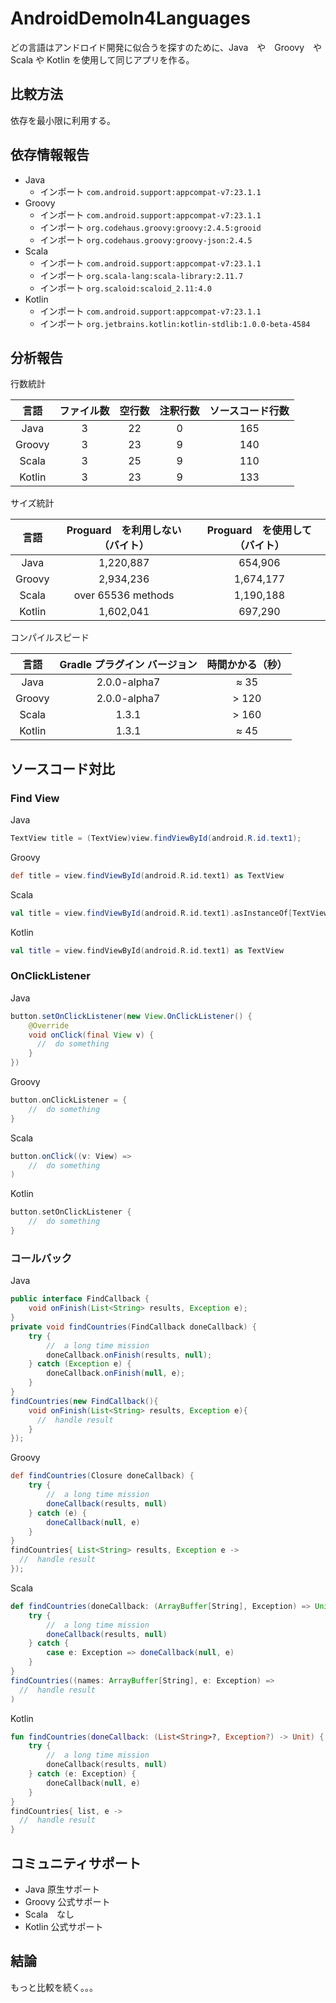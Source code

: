 # AndroidDemoIn4Languages

どの言語はアンドロイド開発に似合うを探すのために、Java　や　Groovy　や　Scala や Kotlin を使用して同じアプリを作る。

## 比較方法

依存を最小限に利用する。

## 依存情報報告

- Java
  - インポート `com.android.support:appcompat-v7:23.1.1`
- Groovy
  - インポート `com.android.support:appcompat-v7:23.1.1`
  - インポート `org.codehaus.groovy:groovy:2.4.5:grooid`
  - インポート `org.codehaus.groovy:groovy-json:2.4.5`
- Scala
  - インポート `com.android.support:appcompat-v7:23.1.1`
  - インポート `org.scala-lang:scala-library:2.11.7`
  - インポート `org.scaloid:scaloid_2.11:4.0`
- Kotlin
  - インポート `com.android.support:appcompat-v7:23.1.1`
  - インポート `org.jetbrains.kotlin:kotlin-stdlib:1.0.0-beta-4584`

## 分析報告

行数統計

| 言語 | ファイル数 | 空行数 | 注釈行数 | ソースコード行数 |
|:--------:|:--------:|:--------:|:--------:|:--------:|
| Java       |  3     |  22    |  0    |  165    |
| Groovy       |  3    |  23     |  9     |  140     |
| Scala       |  3     |  25    |  9     |  110     |
| Kotlin       |  3    |  23    |  9     |  133    |

サイズ統計

| 言語 | Proguard　を利用しない（バイト） | Proguard　を使用して（バイト） |
|:--------:|:--------:|:--------:|
| Java       |  1,220,887      | 654,906
| Groovy       |  2,934,236      | 1,674,177
| Scala       |  over 65536 methods      | 1,190,188
| Kotlin       |   1,602,041     | 697,290

コンパイルスピード

| 言語 | Gradle プラグイン バージョン | 時間かかる（秒） |
|:--------:|:--------:|:--------:|
| Java       |  2.0.0-alpha7      | ≈ 35
| Groovy       |  2.0.0-alpha7      | > 120
| Scala       |  1.3.1      | > 160
| Kotlin       |   1.3.1     | ≈ 45

## ソースコード対比

### Find View

Java

```java
TextView title = (TextView)view.findViewById(android.R.id.text1);
```

Groovy

```groovy
def title = view.findViewById(android.R.id.text1) as TextView
```

Scala

```scala
val title = view.findViewById(android.R.id.text1).asInstanceOf[TextView]
```

Kotlin

```kotlin
val title = view.findViewById(android.R.id.text1) as TextView
```

### OnClickListener

Java

```java
button.setOnClickListener(new View.OnClickListener() {
    @Override
    void onClick(final View v) {
      //  do something
    }
})
```

Groovy

```groovy
button.onClickListener = {
    //  do something
}
```

Scala

```scala
button.onClick((v: View) =>
    //  do something
)
```

Kotlin

```kotlin
button.setOnClickListener {
    //  do something
}
```

### コールバック

Java

```java
public interface FindCallback {
    void onFinish(List<String> results, Exception e);
}
private void findCountries(FindCallback doneCallback) {
    try {
        //  a long time mission
        doneCallback.onFinish(results, null);
    } catch (Exception e) {
        doneCallback.onFinish(null, e);
    }
}
findCountries(new FindCallback(){
    void onFinish(List<String> results, Exception e){
      //  handle result
    }
});
```

Groovy

```groovy
def findCountries(Closure doneCallback) {
    try {
        //  a long time mission
        doneCallback(results, null)
    } catch (e) {
        doneCallback(null, e)
    }
}
findCountries{ List<String> results, Exception e ->
  //  handle result
});
```

Scala

```scala
def findCountries(doneCallback: (ArrayBuffer[String], Exception) => Unit):Unit = {
    try {
        //  a long time mission
        doneCallback(results, null)
    } catch {
        case e: Exception => doneCallback(null, e)
    }
}
findCountries((names: ArrayBuffer[String], e: Exception) =>
  //  handle result
)
```

Kotlin

```kotlin
fun findCountries(doneCallback: (List<String>?, Exception?) -> Unit) {
    try {
        //  a long time mission
        doneCallback(results, null)
    } catch (e: Exception) {
        doneCallback(null, e)
    }
}
findCountries{ list, e ->
  //  handle result
}
```

## コミュニティサポート

- Java 原生サポート
- Groovy 公式サポート
- Scala　なし
- Kotlin 公式サポート

## 結論

もっと比較を続く。。。
